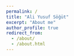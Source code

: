 ```yaml
---
permalink: /
title: "Ali Yusuf Söğüt"
excerpt: "About me"
author_profile: true
redirect_from: 
  - /about/
  - /about.html
---
```

